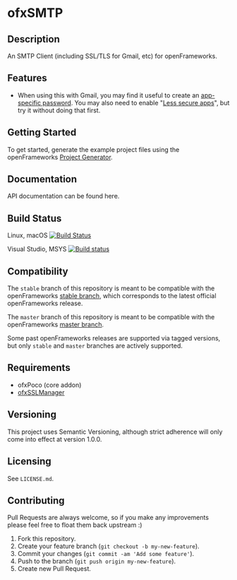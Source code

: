 ofxSMTP
=======

## Description

An SMTP Client (including SSL/TLS for Gmail, etc) for openFrameworks.

## Features

- When using this with Gmail, you may find it useful to create an [app-specific password](https://support.google.com/accounts/answer/185833?hl=en). You may also need to enable "[Less secure apps](https://support.google.com/accounts/answer/6010255?hl=en)", but try it without doing that first.

## Getting Started

To get started, generate the example project files using the openFrameworks [Project Generator](http://openframeworks.cc/learning/01_basics/how_to_add_addon_to_project/).

## Documentation

API documentation can be found here.

## Build Status

Linux, macOS [![Build Status](https://travis-ci.org/bakercp/ofxSMTP.svg?branch=master)](https://travis-ci.org/bakercp/ofxSMTP)

Visual Studio, MSYS [![Build status](https://ci.appveyor.com/api/projects/status/601qtpifl060q6mn/branch/master?svg=true)](https://ci.appveyor.com/project/bakercp/ofxsmtp/branch/master)

## Compatibility

The `stable` branch of this repository is meant to be compatible with the openFrameworks [stable branch](https://github.com/openframeworks/openFrameworks/tree/stable), which corresponds to the latest official openFrameworks release.

The `master` branch of this repository is meant to be compatible with the openFrameworks [master branch](https://github.com/openframeworks/openFrameworks/tree/master).

Some past openFrameworks releases are supported via tagged versions, but only `stable` and `master` branches are actively supported.

## Requirements
- ofxPoco (core addon)
- [ofxSSLManager](https://github.com/bakercp/ofxSSLManager)

## Versioning

This project uses Semantic Versioning, although strict adherence will only come into effect at version 1.0.0.

## Licensing

See `LICENSE.md`.

## Contributing

Pull Requests are always welcome, so if you make any improvements please feel free to float them back upstream :)

1. Fork this repository.
2. Create your feature branch (`git checkout -b my-new-feature`).
3. Commit your changes (`git commit -am 'Add some feature'`).
4. Push to the branch (`git push origin my-new-feature`).
5. Create new Pull Request.
